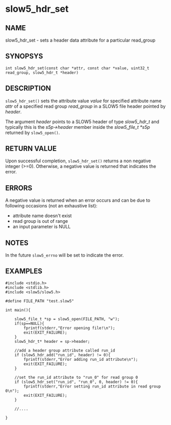 # slow5_hdr_set

## NAME

slow5_hdr_set -  sets a header data attribute for a particular read_group

## SYNOPSYS

`int slow5_hdr_set(const char *attr, const char *value, uint32_t read_group, slow5_hdr_t *header)`

## DESCRIPTION
`slow5_hdr_set()` sets the attribute value *value* for specified attribute name *attr* of a specified read group *read_group* in a SLOW5 file header pointed by *header*.

The argument *header* points to a SLOW5 header of type *slow5_hdr_t* and typically this is the *s5p->header* member inside the *slow5_file_t \*s5p* returned by  `slow5_open()`.

## RETURN VALUE
Upon successful completion, `slow5_hdr_set()` returns a non negative integer (>=0). Otherwise, a negative value is returned that indicates the error.

## ERRORS

A negative value is returned when an error occurs and can be due to following occasions (not an exhaustive list):

- attribute name doesn't exist
- read group is out of range
- an input parameter is NULL

## NOTES

In the future `slow5_errno` will be set to indicate the error.

## EXAMPLES

```
#include <stdio.h>
#include <stdlib.h>
#include <slow5/slow5.h>

#define FILE_PATH "test.slow5"

int main(){

    slow5_file_t *sp = slow5_open(FILE_PATH, "w");
    if(sp==NULL){
        fprintf(stderr,"Error opening file!\n");
        exit(EXIT_FAILURE);
    }
    slow5_hdr_t* header = sp->header;

    //add a header group attribute called run_id
    if (slow5_hdr_add("run_id", header) != 0){
        fprintf(stderr,"Error adding run_id attribute\n");
        exit(EXIT_FAILURE);
    }

    //set the run_id attribute to "run_0" for read group 0
    if (slow5_hdr_set("run_id", "run_0", 0, header) != 0){
        fprintf(stderr,"Error setting run_id attribute in read group 0\n");
        exit(EXIT_FAILURE);
    }

    //....

}
```
